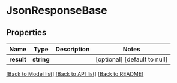 # JsonResponseBase

## Properties
Name | Type | Description | Notes
------------ | ------------- | ------------- | -------------
**result** | **string** |  | [optional] [default to null]

[[Back to Model list]](../README.md#documentation-for-models) [[Back to API list]](../README.md#documentation-for-api-endpoints) [[Back to README]](../README.md)


